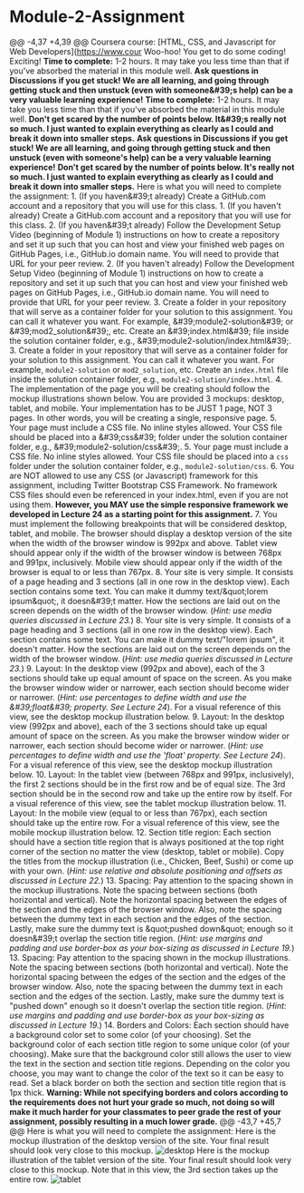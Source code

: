 # Module-2-Assignment
@@ -4,37 +4,39 @@ Coursera course: [HTML, CSS, and Javascript for Web Developers](https://www.cour  Woo-hoo! You get to do some coding! Exciting!  **Time to complete:** 1-2 hours. It may take you less time than that if you've absorbed the material in this module well. **Ask questions in Discussions if you get stuck! We are all learning, and going through getting stuck and then unstuck (even with someone&amp;#39;s help) can be a very valuable learning experience!** **Time to complete:** 1-2 hours. It may take you less time than that if you've absorbed the material in this module well.  **Don't get scared by the number of points below. It&amp;#39;s really not so much. I just wanted to explain everything as clearly as I could and break it down into smaller steps.** **Ask questions in Discussions if you get stuck! We are all learning, and going through getting stuck and then unstuck (even with someone's help) can be a very valuable learning experience!**  **Don't get scared by the number of points below. It's really not so much. I just wanted to explain everything as clearly as I could and break it down into smaller steps.**  Here is what you will need to complete the assignment:  1. (If you haven&amp;#39;t already) Create a GitHub.com account and a repository that you will use for this class. 1. (If you haven't already) Create a GitHub.com account and a repository that you will use for this class.  2. (If you haven&amp;#39;t already) Follow the Development Setup Video (beginning of Module 1) instructions on how to create a repository and set it up such that you can host and view your finished web pages on GitHub Pages, i.e., GitHub.io domain name. You will need to provide that URL for your peer review. 2. (If you haven't already) Follow the Development Setup Video (beginning of Module 1) instructions on how to create a repository and set it up such that you can host and view your finished web pages on GitHub Pages, i.e., GitHub.io domain name. You will need to provide that URL for your peer review.  3. Create a folder in your repository that will serve as a container folder for your solution to this assignment. You can call it whatever you want. For example, &amp;#39;module2-solution&amp;#39; or &amp;#39;mod2\_solution&amp;#39;, etc. Create an &amp;#39;index.html&amp;#39; file inside the solution container folder, e.g., &amp;#39;module2-solution/index.html&amp;#39;. 3. Create a folder in your repository that will serve as a container folder for your solution to this assignment. You can call it whatever you want. For example, `module2-solution` or `mod2_solution`, etc. Create an `index.html` file inside the solution container folder, e.g., `module2-solution/index.html`.  4. The implementation of the page you will be creating should follow the mockup illustrations shown below. You are provided 3 mockups: desktop, tablet, and mobile. Your implementation has to be JUST 1 page, NOT 3 pages. In other words, you will be creating a single, responsive page.  5. Your page must include a CSS file. No inline styles allowed. Your CSS file should be placed into a &amp;#39;css&amp;#39; folder under the solution container folder, e.g., &amp;#39;module2-solution/css&amp;#39;. 5. Your page must include a CSS file. No inline styles allowed. Your CSS file should be placed into a `css` folder under the solution container folder, e.g., `module2-solution/css`.  6. You are NOT allowed to use any CSS (or Javascript) framework for this assignment, including Twitter Bootstrap CSS Framework. No framework CSS files should even be referenced in your index.html, even if you are not using them. **However, you MAY use the simple responsive framework we developed in Lecture 24 as a starting point for this assignment.**  7. You must implement the following breakpoints that will be considered desktop, tablet, and mobile. The browser should display a desktop version of the site when the width of the browser window is 992px and above. Tablet view should appear only if the width of the browser window is between 768px and 991px, inclusively. Mobile view should appear only if the width of the browser is equal to or less than 767px.  8. Your site is very simple. It consists of a page heading and 3 sections (all in one row in the desktop view). Each section contains some text. You can make it dummy text/&amp;quot;lorem ipsum&amp;quot;, it doesn&amp;#39;t matter. How the sections are laid out on the screen depends on the width of the browser window. (_Hint: use media queries discussed in Lecture 23._) 8. Your site is very simple. It consists of a page heading and 3 sections (all in one row in the desktop view). Each section contains some text. You can make it dummy text/"lorem ipsum", it doesn't matter. How the sections are laid out on the screen depends on the width of the browser window. (_Hint: use media queries discussed in Lecture 23._)  9. Layout: In the desktop view (992px and above), each of the 3 sections should take up equal amount of space on the screen. As you make the browser window wider or narrower, each section should become wider or narrower. (_Hint: use percentages to define width and use the &amp;#39;float&amp;#39; property. See Lecture 24_). For a visual reference of this view, see the desktop mockup illustration below. 9. Layout: In the desktop view (992px and above), each of the 3 sections should take up equal amount of space on the screen. As you make the browser window wider or narrower, each section should become wider or narrower. (_Hint: use percentages to define width and use the 'float' property. See Lecture 24_). For a visual reference of this view, see the desktop mockup illustration below.  10. Layout: In the tablet view (between 768px and 991px, inclusively), the first 2 sections should be in the first row and be of equal size. The 3rd section should be in the second row and take up the entire row by itself. For a visual reference of this view, see the tablet mockup illustration below.  11. Layout: In the mobile view (equal to or less than 767px), each section should take up the entire row. For a visual reference of this view, see the mobile mockup illustration below.  12. Section title region: Each section should have a section title region that is always positioned at the top right corner of the section no matter the view (desktop, tablet or mobile). Copy the titles from the mockup illustration (i.e., Chicken, Beef, Sushi) or come up with your own. (_Hint: use relative and absolute positioning and offsets as discussed in Lecture 22._)  13. Spacing: Pay attention to the spacing shown in the mockup illustrations. Note the spacing between sections (both horizontal and vertical). Note the horizontal spacing between the edges of the section and the edges of the browser window. Also, note the spacing between the dummy text in each section and the edges of the section. Lastly, make sure the dummy text is &amp;quot;pushed down&amp;quot; enough so it doesn&amp;#39;t overlap the section title region. (_Hint: use margins and padding and use border-box as your box-sizing as discussed in Lecture 19._) 13. Spacing: Pay attention to the spacing shown in the mockup illustrations. Note the spacing between sections (both horizontal and vertical). Note the horizontal spacing between the edges of the section and the edges of the browser window. Also, note the spacing between the dummy text in each section and the edges of the section. Lastly, make sure the dummy text is "pushed down" enough so it doesn't overlap the section title region. (_Hint: use margins and padding and use border-box as your box-sizing as discussed in Lecture 19._)  14. Borders and Colors: Each section should have a background color set to some color (of your choosing). Set the background color of each section title region to some unique color (of your choosing). Make sure that the background color still allows the user to view the text in the section and section title regions. Depending on the color you choose, you may want to change the color of the text so it can be easy to read. Set a black border on both the section and section title region that is 1px thick. **Warning: While not specifying borders and colors according to the requirements does not hurt your grade so much, not doing so will make it much harder for your classmates to peer grade the rest of your assignment, possibly resulting in a much lower grade.**  @@ -43,7 +45,7 @@ Here is what you will need to complete the assignment: Here is the mockup illustration of the desktop version of the site. Your final result should look very close to this mockup.   ![desktop](images/desktop.png)    Here is the mockup illustration of the tablet version of the site. Your final result should look very close to this mockup. Note that in this view, the 3rd section takes up the entire row.   ![tablet](images/tablet.png)
